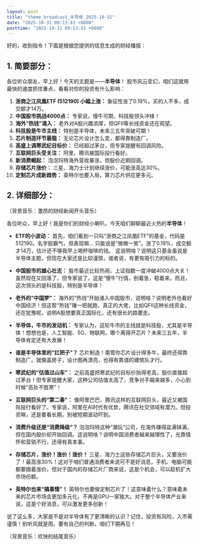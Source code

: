 ```yaml
---
layout: post
title: "theme_broadcast_半导体_2025-10-31"
date: "2025-10-31 09:13:43 +0800"
posttime: "2025-10-31 09:13:43 +0800"
---
```


好的，收到指令！下面是根据您提供的信息生成的财经播报：

## 1. 简要部分：

各位听众朋友，早上好！今天的主题是——**半导体**！ 股市风云变幻，咱们这就用最快的速度抓住重点，看看对你的投资有什么影响：

1.  **浙商之江凤凰ETF (512190) 小幅上涨：** 象征性涨了0.19%，买的人不多，成交额才14万。
2.  **中国股市挑战4000点：** 专家说，慢牛可期，科技股领头冲锋！
3.  **海外“热钱”涌入：** 老外对A股兴趣浓厚，但QFII等长线资金还在观望。
4.  **科技股是牛市主线：** 特别是半导体，未来三五年突破可期！
5.  **芯片制造环节最稳：** 无论芯片设计怎么变，都得靠制造厂。
6.  **高盛上调寒武纪目标价：** 已经超过茅台，但专家提醒有回调风险。
7.  **互联网巨头受关注：** 阿里、腾讯被国际投行看好。
8.  **新消费崛起：** 泡泡玛特海外营收暴涨，但股价近期回调。
9.  **存储芯片涨价：** 三星、海力士计划继续涨价，可能涨高达30%。
10. **定制芯片成新趋势：** 英特尔也要入局，算力芯片供应更多元。

## 2. 详细部分：

（背景音乐：激昂的财经新闻开头音乐）

各位听众，早上好！我是你们的财经小喇叭，今天咱们聊聊最近火热的**半导体**！

*   **ETF的小波动：** 首先，咱们看到一只叫“浙商之江凤凰ETF”的基金，代码是512190。名字挺霸气，但表现嘛... 只能说是“微微一笑”。涨了0.19%，成交额才14万，估计还不够我早上喝杯咖啡的钱。 这说明啥？说明这只基金虽说是半导体主题，但现在大家还是比较谨慎，或者说，有更有吸引力的标的。

*   **中国股市的雄心壮志：** 股市最近比较热闹，上证指数一度冲破4000点大关！虽然现在又回落了，但专家说了，这是“慢牛”行情，别着急，稳着来。而且，这次领头的是科技股，特别是半导体！

*   **老外的“中国梦”：** 海外的“热钱”开始涌入中国股市，说明啥？说明老外也看好中国经济！但这帮“热钱”赚一把就跑，真正的大佬，比如QFII这种长线资金，还在犹豫呢。说明A股想要真正国际化，还有很长的路要走。

*   **半导体，牛市的发动机：** 专家认为，这轮牛市的主线就是科技股，尤其是半导体！想想也是，人工智能、5G、物联网，哪个离得开芯片？未来三五年，半导体肯定还有大发展！

*   **谁是半导体里的“扛把子”？** 芯片制造！甭管你芯片设计得多牛，最终还得靠制造厂。就像盖房子，设计图再漂亮，也得有靠谱的建筑队才行。

*   **寒武纪的“估值过山车”：** 之前高盛把寒武纪的目标价抬得老高，股价直接超过茅台！但专家提醒大家，这种公司估值太高了，竞争对手越来越多，小心到时候“高处不胜寒”！

*   **互联网巨头的“第二春”：** 像阿里巴巴、腾讯这样的互联网巨头，最近又被国际投行看好了。专家说，阿里在AI时代有优势，腾讯在社交领域有潜力。但投资嘛，还是要看长期，别被短期波动吓到。

*   **消费升级还是“消费降级”？** 泡泡玛特这种“潮玩”公司，在海外赚得盆满钵满，但在国内股价却开始回调。这说明啥？说明中国消费者越来越理性了，光靠情怀和营销不行，还得有真本事。

*   **存储芯片，涨价！涨价！涨价！** 三星、海力士这些存储芯片巨头，又要涨价了！最高涨30%！这对于咱们普通消费者来说可不是好消息，手机、电脑可能都要跟着涨价。但对于国内的存储芯片厂商来说，这是个机会，可以趁机扩大市场份额。

*   **英特尔也来“搞事情”！** 英特尔也要做定制芯片了！这意味着什么？意味着未来的芯片市场会更加多元化，不再是GPU一家独大。对于整个半导体产业来说，这是个好消息，可以激发更多创新！

说了这么多，大家是不是对半导体有了更清晰的认识？记住，投资有风险，入市需谨慎！别听风就是雨，要有自己的判断。咱们下期再见！

（背景音乐：欢快的结尾音乐）